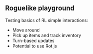 ## Roguelike playground

Testing basics of RL simple interactions:
- Move around
- Pick up items and track inventory
- Turn-based updates
- Potential to use Rot.js